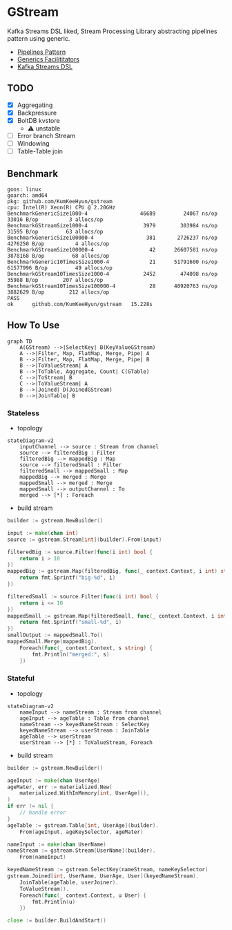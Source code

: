 # GStream

Kafka Streams DSL liked, Stream Processing Library abstracting pipelines pattern using generic.

- [Pipelines Pattern](https://go.dev/blog/pipelines)
- [Generics Facilititators](https://rakyll.org/generics-facilititators/)
- [Kafka Streams DSL](https://kafka.apache.org/20/documentation/streams/developer-guide/dsl-api.html)

## TODO

- [x] Aggregating
- [x] Backpressure
- [x] BoltDB kvstore
  - ⚠️ unstable
- [ ] Error branch Stream
- [ ] Windowing
- [ ] Table-Table join

## Benchmark

```
goos: linux
goarch: amd64
pkg: github.com/KumKeeHyun/gstream
cpu: Intel(R) Xeon(R) CPU @ 2.20GHz
BenchmarkGenericSize1000-4            	   46689	     24067 ns/op	   33016 B/op	       3 allocs/op
BenchmarkGStreamSize1000-4            	    3979	    303984 ns/op	   31595 B/op	      63 allocs/op
BenchmarkGenericSize100000-4          	     381	   2726237 ns/op	 4276250 B/op	       4 allocs/op
BenchmarkGStreamSize100000-4          	      42	  26607581 ns/op	 3878168 B/op	      68 allocs/op
BenchmarkGeneric10TimesSize1000-4     	      21	  51791600 ns/op	61577996 B/op	      49 allocs/op
BenchmarkGStream10TimesSize1000-4     	    2452	    474098 ns/op	   35988 B/op	     207 allocs/op
BenchmarkGStream10TimesSize100000-4   	      28	  40920763 ns/op	 3882629 B/op	     212 allocs/op
PASS
ok  	github.com/KumKeeHyun/gstream	15.228s
```

## How To Use

```mermaid 
graph TD
    A(GStream) -->|SelectKey| B(KeyValueGStream)
    A -->|Filter, Map, FlatMap, Merge, Pipe| A
    B -->|Filter, Map, FlatMap, Merge, Pipe| B
    B -->|ToValueStream| A
    B -->|ToTable, Aggregate, Count| C(GTable)
    C -->|ToStream| B
    C -->|ToValueStream| A
    B -->|Joined| D(JoinedGStream)
    D -->|JoinTable| B
```

### Stateless

- topology

```mermaid
stateDiagram-v2
    inputChannel --> source : Stream from channel
    source --> filteredBig : Filter
    filteredBig --> mappedBig : Map
    source --> filteredSmall : Filter
    filteredSmall --> mappedSmall : Map
    mappedBig --> merged : Merge
    mappedSmall --> merged : Merge
    mappedSmall --> outputChannel : To
    merged --> [*] : Foreach
```

- build stream

```go
builder := gstream.NewBuilder()

input := make(chan int)
source := gstream.Stream[int](builder).From(input)

filteredBig := source.Filter(func(i int) bool {
	return i > 10
})
mappedBig := gstream.Map(filteredBig, func(_ context.Context, i int) string {
	return fmt.Sprintf("big-%d", i)
})

filteredSmall := source.Filter(func(i int) bool {
	return i <= 10
})
mappedSmall := gstream.Map(filteredSmall, func(_ context.Context, i int) string {
	return fmt.Sprintf("small-%d", i)
})
smallOutput := mappedSmall.To()
mappedSmall.Merge(mappedBig).
	Foreach(func(_ context.Context, s string) {
		fmt.Println("merged:", s)
	})
```


### Stateful

- topology

``` mermaid
stateDiagram-v2
    nameInput --> nameStream : Stream from channel
    ageInput --> ageTable : Table from channel
    nameStream --> keyedNameStream : SelectKey
    keyedNameStream --> userStream : JoinTable
    ageTable --> userStream
    userStream --> [*] : ToValueStream, Foreach
```

- build stream

```go
builder := gstream.NewBuilder()

ageInput := make(chan UserAge)
ageMater, err := materialized.New(
	materialized.WithInMemory[int, UserAge](),
)
if err != nil {
	// handle error
}
ageTable := gstream.Table[int, UserAge](builder).
	From(ageInput, ageKeySelector, ageMater)

nameInput := make(chan UserName)
nameStream := gstream.Stream[UserName](builder).
	From(nameInput)

keyedNameStream := gstream.SelectKey(nameStream, nameKeySelector)
gstream.Joined[int, UserName, UserAge, User](keyedNameStream).
	JoinTable(ageTable, userJoiner).
	ToValueStream().
	Foreach(func(_ context.Context, u User) {
		fmt.Println(u)
	})

close := builder.BuildAndStart()
```
